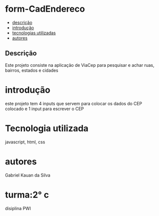 # form-CadEndereco


* [descrição](#destrição)
* [introdução ](#introdução)
* [tecnologias utilizadas](#tecnologias_utilizadas)
* [autores](#autores)


## Descrição

Este projeto consiste na aplicação de ViaCep para pesquisar e achar ruas, bairros, estados e cidades

# introdução 
este projeto tem 4 inputs que servem para colocar os dados do CEP colocado e 1 input para escrever o CEP

# Tecnologia utilizada
javascript, html, css

# autores
Gabriel Kauan da Silva


# turma:2° c 
disiplina PWI